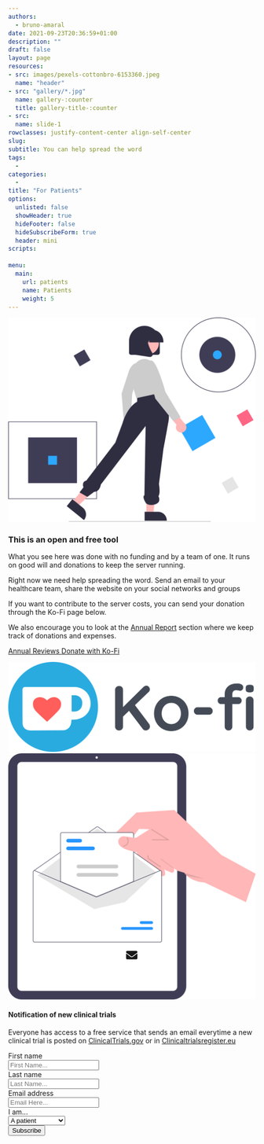 ```yaml
---
authors:
  - bruno-amaral
date: 2021-09-23T20:36:59+01:00
description: ""
draft: false
layout: page
resources: 
- src: images/pexels-cottonbro-6153360.jpeg
  name: "header"
- src: "gallery/*.jpg"
  name: gallery-:counter
  title: gallery-title-:counter
- src:
  name: slide-1
rowclasses: justify-content-center align-self-center
slug:
subtitle: You can help spread the word
tags: 
  - 
categories: 
  - 
title: "For Patients"
options:
  unlisted: false
  showHeader: true
  hideFooter: false
  hideSubscribeForm: true
  header: mini
scripts:

menu:
  main:
    url: patients
    name: Patients
    weight: 5
---
```


<div class="col-md-5 col-12 justify-content-center align-self-center align-right ">
  <img src="images/undraw_Logic_re_nyb4.svg" class="float-right w-50 align-middle d-none d-md-block" alt="medical doctors" loading="lazy" />
</div>
<div class="col-md-5 col-12 justify-content-center align-self-center">
  <h3 class="title">This is an open and free tool</h3>
  <p class="lead font-weight-biold">What you see here was done with no funding and by a team of one. It runs on good will and donations to keep the server running.</p>
  <p>Right now we need help spreading the word. Send an email to your healthcare team, share the website on your social networks and groups</p>

  <div class="button-container">
  <a href="https://twitter.com/intent/tweet/?text=This is a free tool to help research on %23MultipleSclerosis. Help spread the word to doctors and researchers. %23health %23MS %23Neurology %23Neurotwitter https://gregory-ms.com" class="btn btn-icon btn-lg btn-twitter btn-round umami--click--patients-page-share-twitter">
  <i class="fab fa-twitter-square"></i>
  </a>
  <a href="https://facebook.com/sharer/sharer.php?u=http%3a%2f%2fgregory-ms.com%2f" class="btn btn-icon btn-lg btn-facebook btn-round umami--click--patients-page-share-facebook">
  <i class="fab fa-facebook-square"></i>
  </a>
  <a href="https://www.linkedin.com/shareArticle?mini=true&amp;url=http%3a%2f%2fgregory-ms.com%2f&amp;title=Gregory MS&amp;summary=A%20tool%20to%20help%20research%20on%20multiple%20sclerosis&amp;source=http%3a%2f%2fgregory-ms.com%2f" class="btn btn-lg btn-icon btn-linkedin btn-round umami--click--patients-page-share-linkedin">
  <i class="fab fa-linkedin"></i>
  </a>
  <a href="mailto:?subject=For%20Patients&amp;body=http%3a%2f%2fgregory-ms.com%2f" class="btn btn-icon btn-lg btn-email btn-round umami--click--patients-page-share-email">
  <svg style="width: 23px; position: absolute; top: 50%; left: 50%; transform: translate(-12px, -12px); line-height: 1.5626rem;" aria-hidden="true" focusable="false" data-prefix="fas" data-icon="envelope" class="svg-inline--fa fa-envelope fa-w-16" role="img" xmlns="http://www.w3.org/2000/svg" viewBox="0 0 512 512"><path fill="currentColor" d="M502.3 190.8c3.9-3.1 9.7-.2 9.7 4.7V400c0 26.5-21.5 48-48 48H48c-26.5 0-48-21.5-48-48V195.6c0-5 5.7-7.8 9.7-4.7 22.4 17.4 52.1 39.5 154.1 113.6 21.1 15.4 56.7 47.8 92.2 47.6 35.7.3 72-32.8 92.3-47.6 102-74.1 131.6-96.3 154-113.7zM256 320c23.2.4 56.6-29.2 73.4-41.4 132.7-96.3 142.8-104.7 173.4-128.7 5.8-4.5 9.2-11.5 9.2-18.9v-19c0-26.5-21.5-48-48-48H48C21.5 64 0 85.5 0 112v19c0 7.4 3.4 14.3 9.2 18.9 30.6 23.9 40.7 32.4 173.4 128.7 16.8 12.2 50.2 41.8 73.4 41.4z"></path></svg>
  </a>

  <a href="whatsapp://send?text=For%20Patients%20http%3a%2f%2fgregory-ms.com%2f" class="btn btn-lg btn-icon btn-whatsapp btn-round umami--click--patients-page-share-twitter">
  <i class="fab fa-whatsapp"></i>
  </a>
  <a href="https://telegram.me/share/url?text=For%20Patients&amp;url=http%3a%2f%2fgregory-ms.com%2f" class="btn btn-lg btn-icon btn-telegram btn-round umami--click--patients-page-share-telegram">
  <i class="fab fa-telegram"></i>
  </a>
  </div>
</div>
<div class="w-100 mt-5 mb-5"></div>


<div class="col-md-5 offset-2 col-12 justify-content-center align-self-center align-right">
<p>If you want to contribute to the server costs, you can send your donation through the Ko-Fi page below.</p>

<p>We also encourage you to look at the <a href="/annual-review/">Annual Report</a> section where we keep track of donations and expenses.</p>
<p>
<a href="/annual-review/" class="btn btn-success btn-round btn-lg font-weight-bold umami--click--patients-page-annual-reviews">Annual Reviews <i class="fas fa-arrow-circle-right"></i></a>
<a href="https://ko-fi.com/gregoryms" class="btn btn-info btn-round btn-lg font-weight-bold umami--click--patients-page-donate-text-link">Donate with Ko-Fi <i class="fas fa-mug-hot ko-fi"></i></a>
</p>
</div>

<div class="col-md-5 col-12 justify-content-center align-self-center mt-5 ">
  <a href="https://ko-fi.com/gregoryms"><img src="images/Ko-fi_Logo_RGB.svg" class="col-md-7 umami--click--patients-page-donate-logo-link"/></a>
</div>
<div class="w-100 mt-5 mb-5"></div>

<div class="col-md-5 col-12 justify-content-center align-self-center align-right ">
<img src="images/undraw_mail_re_duel.svg" class="w-50 float-right">
</div>
<div class="col-md-5 col-12 justify-content-center align-self-center ">
<a id="success"></a>
<a id="error"></a>

<div class="modal fade  modal-success" id="modalsuccess" tabindex="-1" role="dialog" aria-labelledby="myModalLabel" style="display: none;" aria-hidden="true">
  <div class="modal-dialog">
    <div class="modal-content">
      <div class="modal-header justify-content-center">
        <button type="button" class="close" data-dismiss="modal" aria-hidden="true">
          <i class="now-ui-icons ui-1_simple-remove"></i>
        </button>
        <p>Thank you for subscribing!</p>
      </div>
      <div class="modal-body bg-light">
        <p class="text-dark">For any changes or questions, send an email to </p>
        <a href="mailto:bruno@gregory-ms.com" class="btn btn-primary btn-block btn-round btn-sm mx-auto col-7">bruno@gregory-ms.com</a>
      </div>
    </div>
  </div>
</div>
<div class="modal fade  modal-danger" id="modalerror" tabindex="-1" role="dialog" aria-labelledby="myModalLabel" style="display: none;" aria-hidden="true">
  <div class="modal-dialog">
    <div class="modal-content">
      <div class="modal-header justify-content-center">
        <button type="button" class="close" data-dismiss="modal" aria-hidden="true">
          <i class="now-ui-icons ui-1_simple-remove"></i>
        </button>
        <p>Something went wrong</p>
      </div>
      <div class="modal-body bg-light">
        <p class="text-dark">Please check the subscribtion form or send us an email.</p>
        <a href="mailto:bruno@gregory-ms.com" class="btn btn-primary btn-block btn-round btn-sm mx-auto col-7">bruno@gregory-ms.com</a>
      </div>
    </div>
  </div>
</div>
  <div class="col-md-12 ml-auto mr-auto">
              <div class="card card-contact card-raised">
                <form role="form" id="contact-form1" method="post" action="https://api.gregory-ms.com/subscriptions/new/">
                  <div class="card-header text-center">
                    <h4 class="card-title font-weight-bold">Notification of new clinical trials</h4>
                    <p class="p-3">Everyone has access to a free service that sends an email everytime a new clinical trial is posted on <a href="https://clinicaltrials.gov/ct2/results/rss.xml?rcv_d=14&lup_d=&sel_rss=new14&cond=Multiple+Sclerosis&count=10000">ClinicalTrials.gov</a> or in <a href="https://www.clinicaltrialsregister.eu/ctr-search/rest/feed/bydates?query=multiple+AND+sclerosis">Clinicaltrialsregister.eu</a></p>
                  </div>
                  <div class="card-body">
                    <div class="row">
                      <div class="col-md-6 pr-2">
                        <label>First name</label>
                        <div class="input-group">
                          <div class="input-group-prepend">
                            <span class="input-group-text pr-2"><i class="now-ui-icons users_circle-08"></i></span>
                          </div>
                          <input type="text" name="first_name" class="form-control" placeholder="First Name..." aria-label="First Name..." autocomplete="given-name">
                        </div>
                      </div>
                      <div class="col-md-6 pl-2">
                        <div class="form-group">
                          <label>Last name</label>
                          <div class="input-group">
                            <div class="input-group-prepend">
                              <span class="input-group-text pr-2"><i class="now-ui-icons text_caps-small"></i></span>
                            </div>
                            <input type="text" name="last_name" class="form-control" placeholder="Last Name..." aria-label="Last Name..." autocomplete="family-name">
                          </div>
                        </div>
                      </div>
                    </div>
                    <div class="form-group">
                      <label>Email address</label>
                      <div class="input-group">
                        <div class="input-group-prepend">
                          <span class="input-group-text pr-2"><i class="now-ui-icons ui-1_email-85"></i></span>
                        </div>
                        <input type="email" name="email" id="email" class="form-control" placeholder="Email Here..." autocomplete="email">
                      </div>
                    </div>
                    <div class="form-group">
                      <label>I am...</label>
                      <div class="input-group">
                        <select id="profile" name="profile" class="form-control">
                          <option value="patient">A patient</option>
                          <option value="doctor">A doctor</option>
                          <option value="clinical centre">A clinical centre</option>
                        </select>
                      </div>
                    </div>
                    <div class="row">
                      <div class="col-md-12 ml-auto mr-auto text-center">
                        <input value="1" name="list" id="list" type="hidden">
                        <button type="submit" class="btn btn-primary btn-round mr-auto ml-auto">Subscribe</button>
                      </div>
                    </div>
                  </div>
                </form>
              </div>
            </div>
</div>
</div>

<script type="text/javascript">
window.addEventListener('DOMContentLoaded', (event) => {
  if (window.location.href.endsWith('#error')){
    $('#modalerror').modal('show','backdrop')
  }
  if (window.location.href.endsWith('#success')){
    $('#modalsuccess').modal('show','backdrop')
  }
});
</script>